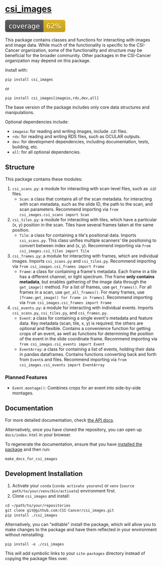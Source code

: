 # [csi_images](https://pypi.org/project/csi-images/)

[![Coverage Badge](docs/theme/coverage.svg)](https://csi-cancer.github.io/csi_images/coverage)

This package contains classes and functions for interacting with images and image data.
While much of the functionality is specific to the CSI-Cancer organization, some of the
functionality and structure may be beneficial for the broader community.
Other packages in the CSI-Cancer organization may depend on this package.

Install with:

```commandline
pip install csi_images
```

or

```commandline
pip install csi_images[imageio,rds,dev,all]
```

The base version of the package includes only core data structures and manipulations.

Optional dependencies include:

* `imageio`: for reading and writing images, include .czi files.
* `rds`: for reading and writing RDS files, such as OCULAR outputs.
* `dev`: for development dependencies, including documentation, tests, building, etc.
* `all`: for all optional dependencies.

## Structure

This package contains these modules:

1. `csi_scans.py`: a module for interacting with scan-level files, such as .czi files.
    * `Scan`: a class that contains all of the scan metadata. for interacting with scan
      metadata, such as the slide ID, the path to the scan, and scan parameters.
      Recommend importing via `from csi_images.csi_scans import Scan`
2. `csi_tiles.py`: a module for interacting with tiles, which have a particular (x, y)
   position in the scan. Tiles have several frames taken at the same position.
    * `Tile`: a class for containing a tile's positional data. Imports `csi_scans.py`.
      This class unifies multiple scanners' tile positioning to convert between index
      and (x, y). Recommend importing via `from csi_images.csi_tiles import Tile`
3. `csi_frames.py`: a module for interacting with frames, which are individual images.
   Imports `csi_scans.py` and `csi_tiles.py`. Recommend importing via
   `from csi_images.csi_frames import Frame`
    * `Frame`: a class for containing a frame's metadata. Each frame in a tile has a
      different channel, or light spectrum. The frame **only contains metadata**, but
      enables gathering of the image data through the `get_image()` method. For a list
      of frames, use `get_frames()`. For all frames in a scan, use `get_all_frames()`.
      For many frames, use `[frame.get_image() for frame in frames]`. Recommend
      importing via `from csi_images.csi_frames import Frame`
4. `csi_events.py`: a module for interacting with individual events. Imports
   `csi_scans.py`, `csi_tiles.py`, and `csi_frames.py`.
    * `Event`: a class for containing a single event's metadata and feature data. Key
      metadata (scan, tile, x, y) is required; the others are optional and flexible.
      Contains a convenience function for getting crops of an event, as well as
      functions for determining the position of the event in the slide coordinate frame.
      Recommend importing via `from csi_images.csi_events import Event`
    * `EventArray`: a class for containing a list of events, holding their data in
      pandas dataframes. Contains functions converting back and forth from `Event`s and
      files. Recommend importing via `from csi_images.csi_events import EventArray`

### Planned Features

* `Event.montage()`: Combines crops for an event into side-by-side montages.

## Documentation

For more detailed documentation, check
[the API docs](https://csi-cancer.github.io/csi_images/).

Alternatively, once you have cloned the repository, you
can open up `docs/index.html` in your browser.

To regenerate the documentation, ensure that you
have [installed the package](#installation) and then run:

```commandline
make_docs_for_csi_images
```

## Development Installation

1. Activate your `conda` (`conda activate yourenv`) or
   `venv` (`source path/to/your/venv/bin/activate`) environment first.
2. Clone `csi_images` and install:

```commandline
cd ~/path/to/your/repositories
git clone git@github.com:CSI-Cancer/csi_images.git
pip install ./csi_images
```

Alternatively, you can "editable" install the package, which will allow you to make
changes to the package and have them reflected in your environment without reinstalling:

```commandline
pip install -e ./csi_images
```

This will add symbolic links to your `site-packages` directory instead of copying the
package files over.
